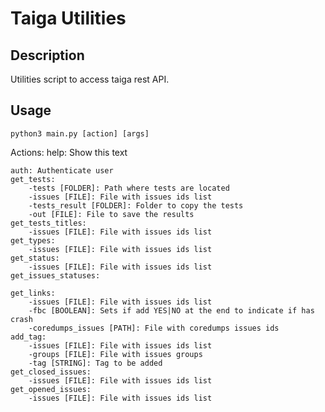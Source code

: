 # Taiga Utilities

## Description

Utilities script to access taiga rest API.

## Usage

`python3 main.py [action] [args]`

Actions:
    help: Show this text

    auth: Authenticate user
    get_tests: 
        -tests [FOLDER]: Path where tests are located
        -issues [FILE]: File with issues ids list
        -tests_result [FOLDER]: Folder to copy the tests
        -out [FILE]: File to save the results
    get_tests_titles: 
        -issues [FILE]: File with issues ids list
    get_types: 
        -issues [FILE]: File with issues ids list
    get_status: 
        -issues [FILE]: File with issues ids list
    get_issues_statuses:

    get_links: 
        -issues [FILE]: File with issues ids list
        -fbc [BOOLEAN]: Sets if add YES|NO at the end to indicate if has crash
        -coredumps_issues [PATH]: File with coredumps issues ids
    add_tag: 
        -issues [FILE]: File with issues ids list
        -groups [FILE]: File with issues groups
        -tag [STRING]: Tag to be added
    get_closed_issues:
        -issues [FILE]: File with issues ids list
    get_opened_issues:
        -issues [FILE]: File with issues ids list

